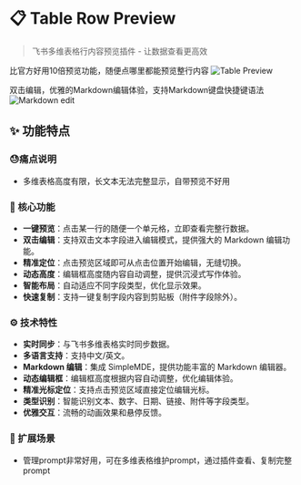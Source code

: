 # 📋 Table Row Preview

> 飞书多维表格行内容预览插件 - 让数据查看更高效

比官方好用10倍预览功能，随便点哪里都能预览整行内容
![Table Preview](dist/assets/demo.gif)


双击编辑，优雅的Markdown编辑体验，支持Markdown键盘快捷键语法
![Markdown edit](dist/assets/Markdown_edit.gif)


## ✨ 功能特点

###  😓痛点说明
- 多维表格高度有限，长文本无法完整显示，自带预览不好用

### 🎯 核心功能
- **一键预览**：点击某一行的随便一个单元格，立即查看完整行数据。
- **双击编辑**：支持双击文本字段进入编辑模式，提供强大的 Markdown 编辑功能。
- **精准定位**：点击预览区域即可从点击位置开始编辑，无缝切换。
- **动态高度**：编辑框高度随内容自动调整，提供沉浸式写作体验。
- **智能布局**：自动适应不同字段类型，优化显示效果。
- **快速复制**：支持一键复制字段内容到剪贴板（附件字段除外）。

### ⚙️ 技术特性
- **实时同步**：与飞书多维表格实时同步数据。
- **多语言支持**：支持中文/英文。
- **Markdown 编辑**：集成 SimpleMDE，提供功能丰富的 Markdown 编辑器。
- **动态编辑框**：编辑框高度根据内容自动调整，优化编辑体验。
- **精准光标定位**：支持点击预览区域直接定位编辑光标。
- **类型识别**：智能识别文本、数字、日期、链接、附件等字段类型。
- **优雅交互**：流畅的动画效果和悬停反馈。

### 🚀 扩展场景
- 管理prompt非常好用，可在多维表格维护prompt，通过插件查看、复制完整prompt


